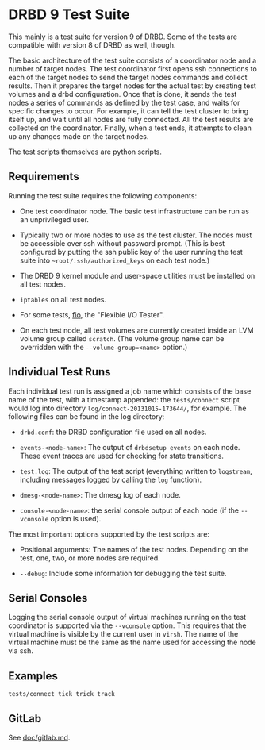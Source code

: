 # DRBD 9 Test Suite

This mainly is a test suite for version 9 of DRBD.  Some of the tests are
compatible with version 8 of DRBD as well, though.

The basic architecture of the test suite consists of a coordinator node and a
number of target nodes.  The test coordinator first opens ssh connections to
each of the target nodes to send the target nodes commands and collect results.
Then it prepares the target nodes for the actual test by creating test volumes
and a drbd configuration.  Once that is done, it sends the test nodes a series
of commands as defined by the test case, and waits for specific changes to
occur.  For example, it can tell the test cluster to bring itself up, and wait
until all nodes are fully connected.  All the test results are collected on the
coordinator.  Finally, when a test ends, it attempts to clean up any changes
made on the target nodes.

The test scripts themselves are python scripts.


## Requirements

Running the test suite requires the following components:

 * One test coordinator node.  The basic test infrastructure can be run as an
   unprivileged user.

 * Typically two or more nodes to use as the test cluster.  The nodes must be
   accessible over ssh without password prompt. (This is best configured by
   putting the ssh public key of the user running the test suite into
   `~root/.ssh/authorized_keys` on each test node.)

 * The DRBD 9 kernel module and user-space utilities must be installed on all
   test nodes.

 * `iptables` on all test nodes.

 * For some tests, [fio](https://github.com/axboe/fio), the "Flexible I/O
   Tester".

 * On each test node, all test volumes are currently created inside an LVM
   volume group called `scratch`.  (The volume group name can be overridden
   with the `--volume-group=<name>` option.)


## Individual Test Runs

Each individual test run is assigned a job name which consists of the base name
of the test, with a timestamp appended: the `tests/connect` script would log
into directory `log/connect-20131015-173644/`, for example.  The following
files can be found in the log directory:

 * `drbd.conf`: the DRBD configuration file used on all nodes.

 * `events-<node-name>`: The output of `drbdsetup events` on each node.  These
   event traces are used for checking for state transitions.

 * `test.log`: The output of the test script (everything written to `logstream`,
   including messages logged by calling the `log` function).

 * `dmesg-<node-name>`: The dmesg log of each node.

 * `console-<node-name>`: the serial console output of each node (if the
   `--vconsole` option is used).


The most important options supported by the test scripts are:

 * Positional arguments: The names of the test nodes.
   Depending on the test, one, two, or more nodes are required.

 * `--debug`: Include some information for debugging the test suite.


## Serial Consoles

Logging the serial console output of virtual machines running on the test
coordinator is supported via the `--vconsole` option.  This requires that the
virtual machine is visible by the current user in `virsh`.  The name of the
virtual machine must be the same as the name used for accessing the node via
ssh.


## Examples

```
tests/connect tick trick track
```


## GitLab

See [doc/gitlab.md](./doc/gitlab.md).
